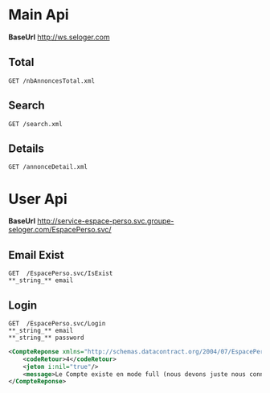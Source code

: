# Main Api
**BaseUrl**
http://ws.seloger.com

## Total
    GET /nbAnnoncesTotal.xml


## Search
    GET /search.xml


## Details
    GET /annonceDetail.xml

# User Api
**BaseUrl**
http://service-espace-perso.svc.groupe-seloger.com/EspacePerso.svc/

## Email Exist
    GET  /EspacePerso.svc/IsExist
    **_string_** email

## Login
    GET  /EspacePerso.svc/Login
    **_string_** email
    **_string_** password

```xml
<CompteReponse xmlns="http://schemas.datacontract.org/2004/07/EspacePersoService" xmlns:i="http://www.w3.org/2001/XMLSchema-instance">
    <codeRetour>4</codeRetour>
    <jeton i:nil="true"/>
    <message>Le Compte existe en mode full (nous devons juste nous connecter)</message>
</CompteReponse>
```

